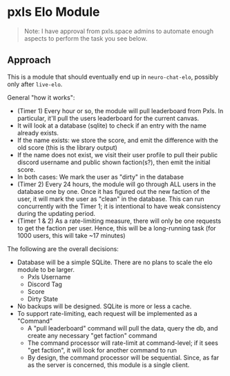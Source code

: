 # pxls Elo Module

> Note: I have approval from pxls.space admins to automate enough aspects to perform the task you see below.

## Approach

This is a module that should eventually end up in `neuro-chat-elo`, possibly only after `live-elo`.

General "how it works":
- (Timer 1) Every hour or so, the module will pull leaderboard from Pxls. In particular, it'll pull the users leaderboard for the current canvas.
- It will look at a database (sqlite) to check if an entry with the name already exists.
- If the name exists: we store the score, and emit the difference with the old score (this is the library output)
- If the name does not exist, we visit their user profile to pull their public discord username and public shown faction(s?), then emit the initial score.
- In both cases: We mark the user as "dirty" in the database
- (Timer 2) Every 24 hours, the module will go through ALL users in the database one by one. Once it has figured out the new faction of the user, it will mark the user as "clean" in the database. This can run concurrently with the Timer 1; it is intentional to have weak consistency during the updating period.
- (Timer 1 & 2) As a rate-limiting measure, there will only be one requests to get the faction per user. Hence, this will be a long-running task (for 1000 users, this will take ~17 minutes)

The following are the overall decisions:
- Database will be a simple SQLite. There are no plans to scale the elo module to be larger.
    - Pxls Username
    - Discord Tag
    - Score
    - Dirty State
- No backups will be designed. SQLite is more or less a cache.
- To support rate-limiting, each request will be implemented as a "Command"
    - A "pull leaderboard" command will pull the data, query the db, and create any necessary "get faction" command
    - The command processor will rate-limit at command-level; if it sees "get faction", it will look for another command to run
    - By design, the command processor will be sequential. Since, as far as the server is concerned, this module is a single client.
